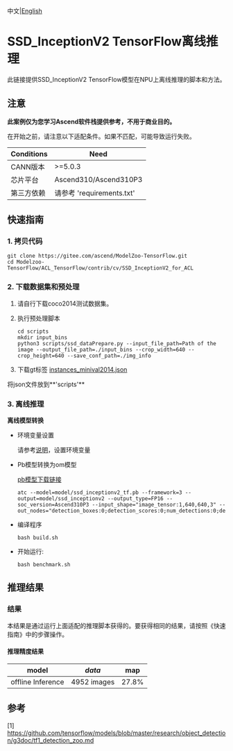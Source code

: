 中文|[English](README_EN.md)
# SSD_InceptionV2 TensorFlow离线推理

此链接提供SSD_InceptionV2 TensorFlow模型在NPU上离线推理的脚本和方法。

## 注意
**此案例仅为您学习Ascend软件栈提供参考，不用于商业目的。**

在开始之前，请注意以下适配条件。如果不匹配，可能导致运行失败。

| Conditions | Need |
| --- | --- |
| CANN版本 | >=5.0.3 |
| 芯片平台| Ascend310/Ascend310P3 |
| 第三方依赖| 请参考 'requirements.txt' |

## 快速指南

### 1. 拷贝代码

```shell
git clone https://gitee.com/ascend/ModelZoo-TensorFlow.git
cd Modelzoo-TensorFlow/ACL_TensorFlow/contrib/cv/SSD_InceptionV2_for_ACL
```

### 2. 下载数据集和预处理

1. 请自行下载coco2014测试数据集。

2. 执行预处理脚本
   ```
   cd scripts
   mkdir input_bins
   python3 scripts/ssd_dataPrepare.py --input_file_path=Path of the image --output_file_path=./input_bins --crop_width=640 --crop_height=640 --save_conf_path=./img_info
   
   ```
3. 下载gt标签
   [instances_minival2014.json](https://obs-9be7.obs.cn-east-2.myhuaweicloud.com:443/010_Offline_Inference/Official/cv/ID1654_ssd_resnet50fpn/scripts/instances_minival2014.json?AccessKeyId=APWPYQJZOXDROK0SPPNG&Expires=1656057065&Signature=ydPmdux71bGzs38Q/xV7USQIdCg%3D)

  将json文件放到**'scripts'**
 
### 3. 离线推理

**离线模型转换**

- 环境变量设置

  请参考[说明](https://gitee.com/ascend/ModelZoo-TensorFlow/wikis/02.%E7%A6%BB%E7%BA%BF%E6%8E%A8%E7%90%86%E6%A1%88%E4%BE%8B/Ascend%E5%B9%B3%E5%8F%B0%E6%8E%A8%E7%90%86%E7%8E%AF%E5%A2%83%E5%8F%98%E9%87%8F%E8%AE%BE%E7%BD%AE?sort_id=6458719)，设置环境变量

- Pb模型转换为om模型
  
  [pb模型下载链接](https://obs-9be7.obs.cn-east-2.myhuaweicloud.com/003_Atc_Models/modelzoo/Research/cv/SSD_for_ACL/ssd_inceptionv2_tf.pb)

  ```
  atc --model=model/ssd_inceptionv2_tf.pb --framework=3 --output=model/ssd_inceptionv2 --output_type=FP16 --soc_version=Ascend310P3 --input_shape="image_tensor:1,640,640,3" --out_nodes="detection_boxes:0;detection_scores:0;num_detections:0;detection_classes:0"
  ```

- 编译程序

  ```
  bash build.sh
  ```

- 开始运行:

  ```
  bash benchmark.sh
  ```
  
## 推理结果

### 结果

本结果是通过运行上面适配的推理脚本获得的。要获得相同的结果，请按照《快速指南》中的步骤操作。

#### 推理精度结果

|       model       | ***data***  |    map      |
| :---------------: | :---------: | :---------: |
| offline Inference | 4952 images |   27.8%     |

## 参考

[1] https://github.com/tensorflow/models/blob/master/research/object_detection/g3doc/tf1_detection_zoo.md

